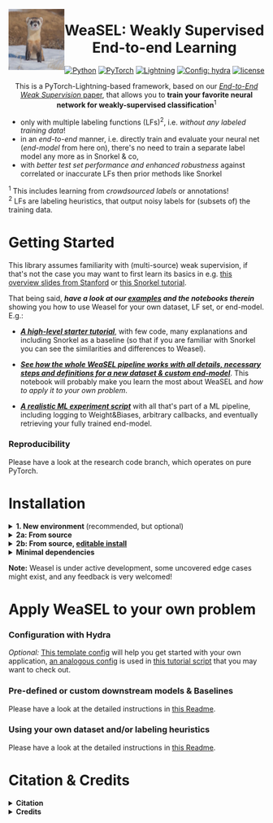 <p>
    <img align="left" width="110" height="120" src="weasel.jpg">
</p>


<div align="center">

# WeaSEL: Weakly Supervised End-to-end Learning


<a href="https://pytorch.org/get-started/locally/"><img alt="Python" src="https://img.shields.io/badge/-Python 3.7--3.9-blue?style=for-the-badge&logo=python&logoColor=white"></a>
<a href="https://pytorch.org/get-started/locally/"><img alt="PyTorch" src="https://img.shields.io/badge/-PyTorch 1.7+-ee4c2c?style=for-the-badge&logo=pytorch&logoColor=white"></a>
<a href="https://pytorchlightning.ai/"><img alt="Lightning" src="https://img.shields.io/badge/-Lightning-792ee5?style=for-the-badge&logo=pytorchlightning&logoColor=white"></a>
<a href="https://hydra.cc/"><img alt="Config: hydra" src="https://img.shields.io/badge/config-hydra-89b8cd?style=for-the-badge&labelColor=gray"></a>
[![license](https://img.shields.io/badge/License-Apache%202.0-blue.svg)](https://opensource.org/licenses/Apache-2.0)

This is a PyTorch-Lightning-based framework, based on our [*End-to-End Weak Supervision* paper](https://arxiv.org/abs/2107.02233),
that allows you to **train your favorite neural network for weakly-supervised classification**<sup>1</sup>
</div>

- only with multiple labeling functions (LFs)<sup>2</sup>, i.e. *without any labeled training data*!
- in an *end-to-end* manner, i.e. directly train and evaluate your neural net (*end-model* from here on),
 there's no need to train a separate label model any more as in Snorkel & co,
- with *better test set performance and enhanced robustness* against correlated or inaccurate LFs then 
prior methods like Snorkel

<sup>1</sup> This includes learning from *crowdsourced labels* or annotations!
<br>
<sup>2</sup> LFs are labeling heuristics, that output noisy labels for (subsets of) the training data.

    
# Getting Started
This library assumes familiarity with (multi-source) weak supervision, if that's not the case you may want to first
learn its basics in e.g. [this overview slides from Stanford](http://cs229.stanford.edu/notes2019fall/weak_supervision_slides.pdf) or [this Snorkel tutorial](https://www.snorkel.org/use-cases/01-spam-tutorial).

That being said, ***have a look at our [examples](examples/) and the notebooks therein*** showing you how to use Weasel for your
own dataset, LF set, or end-model. E.g.:

- [***A high-level starter tutorial***](examples/1_bias_bios.ipynb), with few code, many explanations
 and including Snorkel as a baseline (so that if you are familiar with Snorkel you can see the similarities and differences to Weasel).

- [***See how the whole WeaSEL pipeline works with all details, necessary steps and definitions for a new dataset & custom end-model***](examples/0_full_pipeline.ipynb). 
    This notebook will probably make you learn the most about WeaSEL and *how to apply it to your own problem*.
    
- [***A realistic ML experiment script***](examples/1_bias_bios_full.py) with all that's part of a ML pipeline, including logging to Weight&Biases,
arbitrary callbacks, and eventually retrieving your fully trained end-model.

### Reproducibility
Please have a look at the research code branch, which operates on pure PyTorch.


# Installation

<details>
<summary><b>1. New environment </b>(recommended, but optional)</summary>

    conda create --name weasel python=3.7  # or other python version >=3.7
    conda activate weasel  
</details>

<details>
<summary><b> 2a: From source</b></summary>

    python -m pip install git+https://github.com/salvaRC/weasel#egg=weasel[all]

</details>

<details>
<summary><b> 2b: From source, <a href="https://huggingface.co/transformers/installation.html#editable-install">editable install</a></b></summary>

    git clone https://github.com/salvaRC/weasel.git
    cd weasel
    pip install -e .[all]

</details>

    
<details><p>
<summary><b>Minimal dependencies</b></summary>

Minimal dependencies, in particular not using [Hydra](https://hydra.cc), can be installed
with

    python -m pip install git+https://github.com/salvaRC/weasel

The needed environment corresponds to ``conda env create -f env_gpu_minimal.yml``.

*If you choose to use this variant, you won't be able to run some of the examples: You may want to have a look
at [this notebook](examples/1_bias_bios_no_hydra.ipynb) that walks you through how to use Weasel without Hydra as the config manager.*

</p></details>

**Note:** Weasel is under active development, some uncovered edge cases might exist, and any feedback is very welcomed! 

# Apply WeaSEL to your own problem 
### Configuration with Hydra
*Optional:* [This template config](configs/template.yaml) will help you get started with your own application,
[an analogous config](examples/configs/profTeacher_full.yaml) is used in [this tutorial script](examples/1_bias_bios_full.py)
 that you may want to check out. 

### Pre-defined or custom downstream models & Baselines

Please have a look at the detailed instructions in [this Readme](weasel/models/downstream_models/README.md).

### Using your own dataset and/or labeling heuristics
Please have a look at the detailed instructions in [this Readme](weasel/datamodules/README.md).

# Citation & Credits
<details>
    <summary><b> Citation</b></summary>
    The <a href="https://arxiv.org/abs/2107.02233">paper</a> is currently under review, its preprint reference is:
    
    @article{cachay2021endtoend,
      title={End-to-End Weak Supervision},
      author={Salva Rühling Cachay and Benedikt Boecking and Artur Dubrawski},
      year={2021},
      eprint={2107.02233},
      archivePrefix={arXiv},
      primaryClass={cs.LG}
    }

</details>

<details><p>
    <summary><b> Credits</b></summary>

- The following template was extremely useful as source of inspiration and for getting started with the PL+Hydra implementation:
[ashleve/lightning-hydra-template](https://github.com/ashleve/lightning-hydra-template)

- [Weasel image](weasel.jpg) credits go to [Rohan Chang for this](https://unsplash.com/photos/hn0AtxarNNw) Unsplash-licensed image

</p></details>

